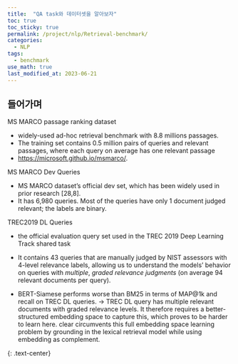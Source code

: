 ```yaml
---
title:  "QA task와 데이터셋을 알아보자"
toc: true
toc_sticky: true
permalink: /project/nlp/Retrieval-benchmark/
categories:
  - NLP
tags:
  - benchmark
use_math: true
last_modified_at: 2023-06-21
---
```


## 들어가며


MS MARCO passage ranking dataset
- widely-used ad-hoc retrieval benchmark with 8.8 millions passages.
- The training set contains 0.5 million pairs of queries and relevant passages, where each query on average has one relevant passage
- https://microsoft.github.io/msmarco/.

MS MARCO Dev Queries
- MS MARCO dataset’s official dev set, which has been widely used in prior research [28,8]. 
- It has 6,980 queries. Most of the queries have only 1 document judged relevant; the labels are binary.

TREC2019 DL Queries
- the official evaluation query set used in the TREC 2019 Deep Learning Track shared task
- It contains 43 queries that are manually judged by NIST assessors with 4-level relevance labels, allowing us to understand the models’ behavior on queries with _multiple_, _graded relevance judgments_ (on average 94 relevant documents per query).

- BERT-Siamese performs worse than BM25 in terms of MAP@1k and recall on TREC DL queries.
-> TREC DL query has multiple relevant documents with graded
relevance levels. It therefore requires a better-structured embedding space to
capture this, which proves to be harder to learn here. clear circumvents this
full embedding space learning problem by grounding in the lexical retrieval model
while using embedding as complement.


{: .text-center}
